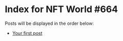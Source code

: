 # Index for NFT World #664
Posts will be displayed in the order below:

- [Your first post](./001-first.md)


